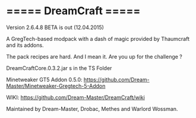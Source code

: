 ===== DreamCraft =====
=====================================================

Version 2.6.4.8 BETA is out (12.04.2015)

A GregTech-based modpack with a dash of magic provided by Thaumcraft and its addons.

The pack recipes are hard. And I mean it. Are you up for the challenge ?

DreamCraftCore.0.3.2.jar s in the TS Folder

Minetweaker GT5 Addon 0.5.0:
https://github.com/Dream-Master/Minetweaker-Gregtech-5-Addon

WIKI:
https://github.com/Dream-Master/DreamCraft/wiki

Maintained by Dream-Master, Drobac, Methes and Warlord Wossman.
